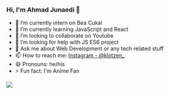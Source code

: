 ### Hi, I'm Ahmad Junaedi 👋

- 🔭 I’m currently intern on Bea Cukai
- 🌱 I’m currently learning JavaScript and React
- 👯 I’m looking to collaborate on Youtube
- 🤔 I’m looking for help with JS ES6 project
- 💬 Ask me about Web Development or any tech related stuff
- 📫 How to reach me: [Instagram - @klotzen_](https://www.instagram.com/klotzen_/)
- 😄 Pronouns: he/his
- ⚡ Fun fact: I'm Anime Fan

<img src="https://github-readme-stats.vercel.app/api?username=EinzFiore&&show_icons=true&title_color=ffffff&icon_color=bb2acf&text_color=daf7dc&bg_color=191919"></img>
